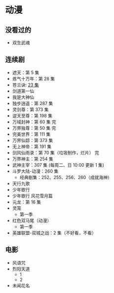 # 动漫

## 没看过的

- 双生武魂

## 连续剧

- 遮天：第 5 集
- 炼气十万年：第 28 集
- 苍兰诀: [23 集](https://www.dmlaa.com/play/7579-1-23.html)
- 剑道第一仙
- 我是大神仙
- 独步逍遥：第 287 集
- 灵剑尊：第 373 集
- 逆天至尊：第 198 集
- 万域封神：第 60 集 完
- 万界独尊：第 50 集 完
- 完美世界：第 111 集
- 万界仙踪：第 373 集
- 无上神帝：第 191 集
- 剑风仙雨录：第 70 集（垃圾制作，烂片） 完
- 万界神主：第 254 集
- 武神主宰：307 集 (每周二、日 10:00 更新 1 集)
- 斗罗大陆-动漫：260 集
  - 经典剧集：252、255、256、260（成就海神）
- 天行九歌
- 少年歌行
- 少年歌行 风花雪月篇
- 元龙：第 16 集
- 灵笼
  - 第一季
- 红色双马尾（动漫）
  - 第一季  
- 英雄联盟-双城之战：2 集（不好看，不看）

## 电影

- 风语咒
- 烈阳天道
  - 1
  - 2
- 未闻花名
